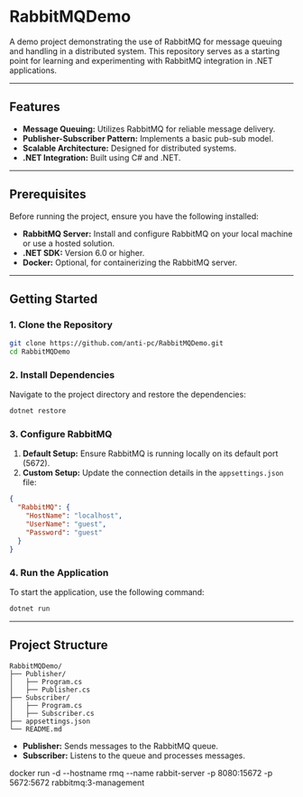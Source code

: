 # RabbitMQDemo

A demo project demonstrating the use of RabbitMQ for message queuing and handling in a distributed system. This repository serves as a starting point for learning and experimenting with RabbitMQ integration in .NET applications.

---

## Features

- **Message Queuing:** Utilizes RabbitMQ for reliable message delivery.
- **Publisher-Subscriber Pattern:** Implements a basic pub-sub model.
- **Scalable Architecture:** Designed for distributed systems.
- **.NET Integration:** Built using C# and .NET.

---

## Prerequisites

Before running the project, ensure you have the following installed:

- **RabbitMQ Server:** Install and configure RabbitMQ on your local machine or use a hosted solution.
- **.NET SDK:** Version 6.0 or higher.
- **Docker:** Optional, for containerizing the RabbitMQ server.

---

## Getting Started

### 1. Clone the Repository

```bash
git clone https://github.com/anti-pc/RabbitMQDemo.git
cd RabbitMQDemo
```

### 2. Install Dependencies

Navigate to the project directory and restore the dependencies:

```bash
dotnet restore
```

### 3. Configure RabbitMQ

1. **Default Setup:** Ensure RabbitMQ is running locally on its default port (5672).
2. **Custom Setup:** Update the connection details in the `appsettings.json` file:

```json
{
  "RabbitMQ": {
    "HostName": "localhost",
    "UserName": "guest",
    "Password": "guest"
  }
}

```

### 4. Run the Application

To start the application, use the following command:

```bash
dotnet run
```

---

## Project Structure

```
RabbitMQDemo/
├── Publisher/
│   ├── Program.cs
│   ├── Publisher.cs
├── Subscriber/
│   ├── Program.cs
│   ├── Subscriber.cs
├── appsettings.json
└── README.md
```

- **Publisher:** Sends messages to the RabbitMQ queue.
- **Subscriber:** Listens to the queue and processes messages.


docker run -d --hostname rmq --name rabbit-server -p 8080:15672 -p 5672:5672 rabbitmq:3-management
